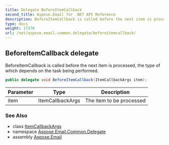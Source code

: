 ```yaml
---
title: Delegate BeforeItemCallback
second_title: Aspose.Email for .NET API Reference
description: BeforeItemCallback is called before the next item is processed the type of which depends on the task being performed
type: docs
weight: 17270
url: /net/aspose.email.common.delegate/beforeitemcallback/
---
```

## BeforeItemCallback delegate

BeforeItemCallback is called before the next item is processed, the type of which depends on the task being performed.

```csharp
public delegate void BeforeItemCallback(ItemCallbackArgs item);
```

| Parameter | Type | Description |
| --- | --- | --- |
| item | ItemCallbackArgs | The item to be processed |

### See Also

* class [ItemCallbackArgs](../itemcallbackargs/)
* namespace [Aspose.Email.Common.Delegate](../../aspose.email.common.delegate/)
* assembly [Aspose.Email](../../)


